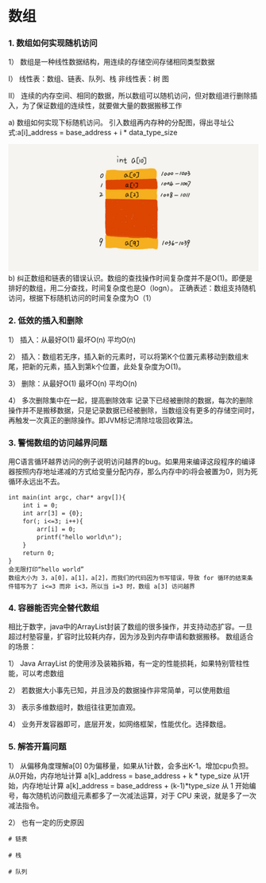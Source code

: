 # 数组

### 1.	数组如何实现随机访问

1）	数组是一种线性数据结构，用连续的存储空间存储相同类型数据

I）	线性表：数组、链表、队列、栈 非线性表：树 图

II）	连续的内存空间、相同的数据，所以数组可以随机访问，但对数组进行删除插入，为了保证数组的连续性，就要做大量的数据搬移工作

a)	数组如何实现下标随机访问。
引入数组再内存种的分配图，得出寻址公式:a[i]_address = base_address + i * data_type_size

![gitbook_img](static/images/start002/array_mem.jpg)
b)	纠正数组和链表的错误认识。数组的查找操作时间复杂度并不是O(1)。即便是排好的数组，用二分查找，时间复杂度也是O（logn）。
正确表述：数组支持随机访问，根据下标随机访问的时间复杂度为O（1）
### 2.	低效的插入和删除
1）	插入：从最好O(1) 最坏O(n) 平均O(n)

2）	插入：数组若无序，插入新的元素时，可以将第K个位置元素移动到数组末尾，把新的元素，插入到第k个位置，此处复杂度为O(1)。

3）	删除：从最好O(1) 最坏O(n) 平均O(n)

4）	多次删除集中在一起，提高删除效率
记录下已经被删除的数据，每次的删除操作并不是搬移数据，只是记录数据已经被删除，当数组没有更多的存储空间时，再触发一次真正的删除操作。即JVM标记清除垃圾回收算法。
### 3.	警惕数组的访问越界问题
用C语言循环越界访问的例子说明访问越界的bug。如果用来编译这段程序的编译器按照内存地址递减的方式给变量分配内存，那么内存中的i将会被置为0，则为死循环永远出不去。
```
int main(int argc, char* argv[]){
    int i = 0;
    int arr[3] = {0};
    for(; i<=3; i++){
        arr[i] = 0;
        printf("hello world\n");
    }
    return 0;
}
会无限打印“hello world”
数组大小为 3，a[0]，a[1]，a[2]，而我们的代码因为书写错误，导致 for 循环的结束条件错写为了 i<=3 而非 i<3，所以当 i=3 时，数组 a[3] 访问越界

```
### 4.	容器能否完全替代数组
相比于数字，java中的ArrayList封装了数组的很多操作，并支持动态扩容。一旦超过村塾容量，扩容时比较耗内存，因为涉及到内存申请和数据搬移。
数组适合的场景：

1）	Java ArrayList 的使用涉及装箱拆箱，有一定的性能损耗，如果特别管柱性能，可以考虑数组

2）	若数据大小事先已知，并且涉及的数据操作非常简单，可以使用数组

3）	表示多维数组时，数组往往更加直观。

4）	业务开发容器即可，底层开发，如网络框架，性能优化。选择数组。
### 5.	解答开篇问题

1）	从偏移角度理解a[0] 0为偏移量，如果从1计数，会多出K-1。增加cpu负担。
从0开始，内存地址计算 a[k]_address = base_address + k * type_size
从1开始，内存地址计算 a[k]_address = base_address + (k-1)*type_size
从 1 开始编号，每次随机访问数组元素都多了一次减法运算，对于 CPU 来说，就是多了一次减法指令。
            
2）	也有一定的历史原因
```
# 链表

# 栈

# 队列
